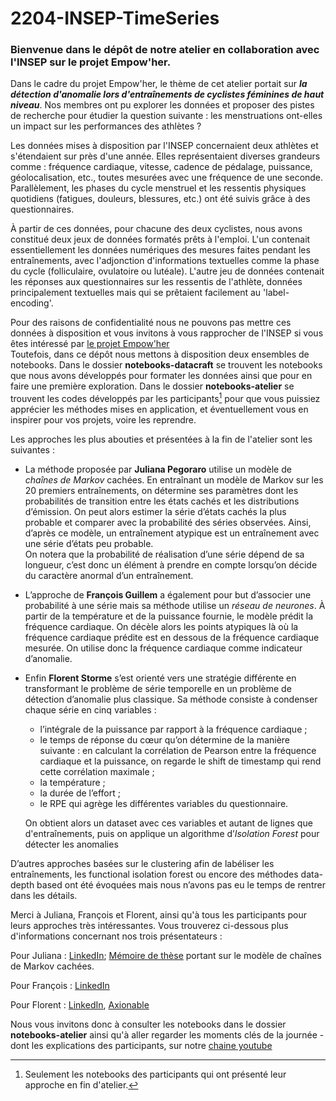 # 2204-INSEP-TimeSeries

### Bienvenue dans le dépôt de notre atelier en collaboration avec l'INSEP sur le projet Empow'her. 

Dans le cadre du projet Empow'her, le thème de cet atelier portait sur ***la détection d'anomalie lors d'entraînements de cyclistes féminines de haut niveau***. Nos membres ont pu explorer les données et proposer des pistes de recherche pour étudier la question suivante : les menstruations ont-elles un impact sur les performances des athlètes ? 

Les données mises à disposition par l'INSEP concernaient deux athlètes et s'étendaient sur près d'une année. Elles représentaient diverses grandeurs comme : fréquence cardiaque, vitesse, cadence de pédalage, puissance, géolocalisation, etc., toutes mesurées avec une fréquence de une seconde. Parallèlement, les phases du cycle menstruel et les ressentis physiques quotidiens (fatigues, douleurs, blessures, etc.) ont été suivis grâce à des questionnaires.

À partir de ces données, pour chacune des deux cyclistes, nous avons constitué deux jeux de données formatés prêts à l'emploi. L'un contenait essentiellement les données numériques des mesures faites pendant les entraînements, avec l'adjonction d'informations textuelles comme la phase du cycle (folliculaire, ovulatoire ou lutéale). L'autre jeu de données contenait les réponses aux questionnaires sur les ressentis de l'athlète, données principalement textuelles mais qui se prêtaient facilement au 'label-encoding'.

Pour des raisons de confidentialité nous ne pouvons pas mettre ces données à disposition et vous invitons à vous rapprocher de l'INSEP si vous êtes intéressé par [le projet Empow'her](https://labos-recherche.insep.fr/en/node/6053) <br/>
Toutefois, dans ce dépôt nous mettons à disposition deux ensembles de notebooks. Dans le dossier **notebooks-datacraft** se trouvent les notebooks que nous avons développés pour formater les données ainsi que pour en faire une première exploration. Dans le dossier **notebooks-atelier** se trouvent les codes développés par les participants[^1] pour que vous puissiez apprécier les méthodes mises en application, et éventuellement vous en inspirer pour vos projets, voire les reprendre.

[^1]: Seulement les notebooks des participants qui ont présenté leur approche en fin d'atelier.


Les approches les plus abouties et présentées à la fin de l'atelier sont les suivantes :

- La méthode proposée par **Juliana Pegoraro** utilise un modèle de *chaînes de Markov* cachées. En entraînant un modèle de Markov sur les 20 premiers entraînements, on détermine ses paramètres dont les probabilités de transition entre les états cachés et les distributions d’émission.
On peut alors estimer la série d’états cachés la plus probable et comparer avec la probabilité des séries observées. Ainsi, d’après ce modèle, un entraînement atypique est un entraînement avec une série d’états peu probable.  
On notera que la probabilité de réalisation d’une série dépend de sa longueur, c’est donc un élément à prendre en compte lorsqu’on décide du caractère anormal d’un entraînement.


- L’approche de **François Guillem** a également pour but d’associer une probabilité à une série mais sa méthode utilise un *réseau de neurones*. À partir de la température et de la puissance fournie, le modèle prédit la fréquence cardiaque. On décèle alors les points atypiques là où la fréquence cardiaque prédite est en dessous de la fréquence cardiaque mesurée. On utilise donc la fréquence cardiaque comme indicateur d’anomalie.


- Enfin **Florent Storme** s’est orienté vers une stratégie différente en transformant le problème de série temporelle en un problème de détection d’anomalie plus classique. Sa méthode consiste à condenser chaque série en cinq variables :  <br/>
  - l’intégrale de la puissance par rapport à la fréquence cardiaque ; <br/>
  - le temps de réponse du cœur qu’on détermine de la manière suivante : en calculant la corrélation de Pearson entre la fréquence cardiaque et la puissance, on regarde le shift de timestamp qui rend cette corrélation maximale ; <br/>
  - la température ; <br/>
  - la durée de l’effort ; <br/>
  - le RPE qui agrège les différentes variables du questionnaire. <br/>

  On obtient alors un dataset avec ces variables et autant de lignes que d'entraînements, puis on applique un algorithme d’*Isolation Forest* pour détecter les anomalies 

D’autres approches basées sur le clustering afin de labéliser les entraînements, les functional isolation forest ou encore des méthodes data-depth based ont été évoquées mais nous n’avons pas eu le temps de rentrer dans les détails.

Merci à Juliana, François et Florent, ainsi qu'à tous les participants pour leurs approches très intéressantes. Vous trouverez ci-dessous plus d'informations concernant nos trois présentateurs :

Pour Juliana : [LinkedIn](https://www.linkedin.com/in/juliana-pegoraro/ "LinkedIn Juliana"); [Mémoire de thèse](http://www.theses.fr/2021UNIP7075 "Thèse Juliana") portant sur le modèle de chaînes de Markov cachées.

Pour François : [LinkedIn](https://fr.linkedin.com/in/fran%C3%A7ois-guillem-358ab759)

Pour Florent : [LinkedIn](https://fr.linkedin.com/in/florent-storme-2a224271), [Axionable](https://www.axionable.com/)



Nous vous invitons donc à consulter les notebooks dans le dossier **notebooks-atelier** ainsi qu'à aller regarder les moments clés de la journée - dont les explications des participants, sur notre [chaine youtube](https://www.youtube.com/watch?v=OFo7VWvTQ6M "lien vers la vidéo de l'atelier")
